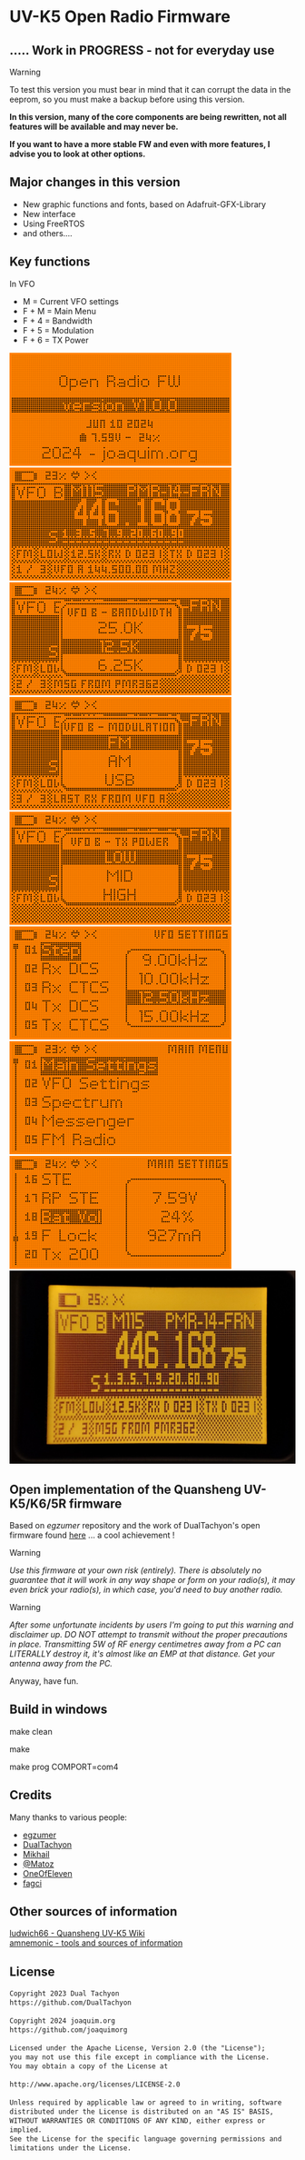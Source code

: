 # UV-K5 Open Radio Firmware

## ..... Work in PROGRESS - not for everyday use

> [!WARNING]  
> To test this version you must bear in mind that it can corrupt the data in the eeprom, so you must make a backup before using this version.
> 
> **In this version, many of the core components are being rewritten, not all features will be available and may never be.**
>
> **If you want to have a more stable FW and even with more features, I advise you to look at other options.**

## Major changes in this version

- New graphic functions and fonts, based on Adafruit-GFX-Library
- New interface
- Using FreeRTOS
- and others....

## Key functions

In VFO

- M = Current VFO settings
- F + M = Main Menu
- F + 4 = Bandwidth
- F + 5 = Modulation
- F + 6 = TX Power

![About](images/uv-k5-screenshot_about.png "About")
![Main VFO](images/uv-k5-screenshot_mainvfo.png "Main VFO")
![Change bandwidth](images/uv-k5-screenshot_bandwidth.png "Change bandwidth")
![Change modulation](images/uv-k5-screenshot_modulation.png "Change modulation")
![Change TX power](images/uv-k5-screenshot_txpower.png "Change TX power")
![VFO settings](images/uv-k5-screenshot_vfosettings.png "VFO settings")
![Main menu](images/uv-k5-screenshot_mainmenu.png "Main menu")
![Main settings](images/uv-k5-screenshot_mainsettings.png "Main settings")
![Screen shot](images/uv_k5_screen.jpg "Screen shot")

## Open implementation of the Quansheng UV-K5/K6/5R firmware

Based on _egzumer_ repository and the work of DualTachyon's open firmware found [here](https://github.com/DualTachyon/uv-k5-firmware) ... a cool achievement !

> [!WARNING]  
> _Use this firmware at your own risk (entirely). There is absolutely no guarantee that it will work in any way shape or form on your radio(s), it may even brick your radio(s), in which case, you'd need to buy another radio._

> [!WARNING]
> _After some unfortunate incidents by users I'm going to put this warning and disclaimer up. DO NOT attempt to transmit without the proper precautions in place. Transmitting 5W of RF energy centimetres away from a PC can LITERALLY destroy it, it's almost like an EMP at that distance. Get your antenna away from the PC._

Anyway, have fun.

## Build in windows

make clean

make

make prog COMPORT=com4


## Credits

Many thanks to various people:

- [egzumer](https://github.com/egzumer/uv-k5-firmware-custom)
- [DualTachyon](https://github.com/DualTachyon)
- [Mikhail](https://github.com/fagci)
- [@Matoz](https://github.com/spm81)
- [OneOfEleven](https://github.com/OneOfEleven)
- [fagci](https://github.com/fagci)

## Other sources of information

[ludwich66 - Quansheng UV-K5 Wiki](https://github.com/ludwich66/Quansheng_UV-K5_Wiki/wiki)<br>
[amnemonic - tools and sources of information](https://github.com/amnemonic/Quansheng_UV-K5_Firmware)

## License

    Copyright 2023 Dual Tachyon
    https://github.com/DualTachyon

    Copyright 2024 joaquim.org
    https://github.com/joaquimorg

    Licensed under the Apache License, Version 2.0 (the "License");
    you may not use this file except in compliance with the License.
    You may obtain a copy of the License at

    http://www.apache.org/licenses/LICENSE-2.0

    Unless required by applicable law or agreed to in writing, software
    distributed under the License is distributed on an "AS IS" BASIS,
    WITHOUT WARRANTIES OR CONDITIONS OF ANY KIND, either express or implied.
    See the License for the specific language governing permissions and
    limitations under the License.
